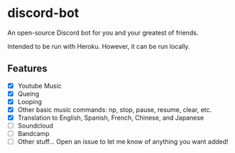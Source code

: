 # discord-bot
An open-source Discord bot for you and your greatest of friends.

Intended to be run with Heroku. However, it can be run locally.

## Features
- [x] Youtube Music
- [x] Queing
- [x] Looping
- [x] Other basic music commands: np, stop, pause, resume, clear, etc.
- [x] Translation to English, Spanish, French, Chinese, and Japanese
- [ ] Soundcloud
- [ ] Bandcamp
- [ ] Other stuff... Open an issue to let me know of anything you want added!
